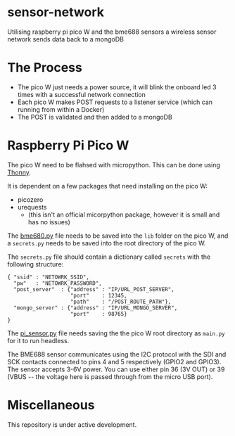 # sensor-network
Utilising raspberry pi pico W and the bme688 sensors a wireless sensor network sends data back to a mongoDB

# The Process
- The pico W just needs a power source, it will blink the onboard led 3 times with a successful network connection
- Each pico W makes POST requests to a listener service (which can running from within a Docker)
- The POST is validated and then added to a mongoDB

# Raspberry Pi Pico W
The pico W need to be flahsed with micropython. This can be done using [Thonny](https://thonny.org/).

It is dependent on a few packages that need installing on the pico W:
- picozero
- urequests
  - (this isn't an official micorpython package, however it is small and has no issues)

The [bme680.py](src/bme680.py) file needs to be saved into the `lib` folder on the pico W, and a `secrets.py` needs to be saved into the root directory of the pico W.

The `secrets.py` file should contain a dictionary called `secrets` with the following structure:
```
{ "ssid" : "NETOWRK_SSID",
  "pw"   : "NETOWRK_PASSWORD",
  "post_server"  : {"address" : "IP/URL_POST_SERVER",
                    "port"    : 12345,
                    "path"    : "/POST_ROUTE_PATH"},
  "mongo_server" : {"address" : "IP/URL_MONGO_SERVER",
                    "port"    : 98765}
}
```
The [pi_sensor.py](src/pi_sensor.py) file needs saving the the pico W root directory as `main.py` for it to run headless.

The BME688 sensor communicates using the I2C protocol with the SDI and SCK contacts connected to pins 4 and 5 respectively (GPIO2 and GPIO3). The sensor accepts 3-6V power. You can use either pin 36 (3V OUT) or 39 (VBUS -- the voltage here is passed through from the micro USB port).

# Miscellaneous
This repository is under active development.
